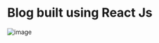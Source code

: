 # Blog built using React Js 

![image](https://user-images.githubusercontent.com/122680899/212485530-35c1e1fc-88f3-40d0-bac9-73815d212be3.png)
